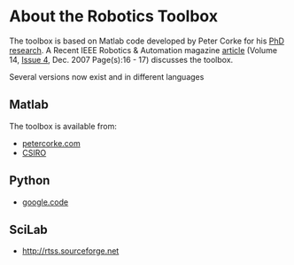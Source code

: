 # About the Robotics Toolbox #

The toolbox is based on Matlab code developed by Peter Corke for his [PhD research](http://eprints.infodiv.unimelb.edu.au/archive/00000547/).
A Recent IEEE Robotics & Automation magazine [article](http://ieeexplore.ieee.org/Xplore/login.jsp?url=/iel5/100/4437736/04437745.pdf?isnumber=4437736&arnumber=4437745) (Volume 14, [Issue 4](https://code.google.com/p/robotics-toolbox-python/issues/detail?id=4), Dec. 2007 Page(s):16 - 17) discusses the toolbox.

Several versions now exist and in different languages

## Matlab ##

The toolbox is available from:
  * [petercorke.com](http://www.petercorke.com/Robotics%20Toolbox.html)
  * [CSIRO](http://www.ict.csiro.au/downloads/robotics)

## Python ##

  * [google.code](http://code.google.com/p/robotics-toolbox-python/source/checkout)

## SciLab ##

  * http://rtss.sourceforge.net